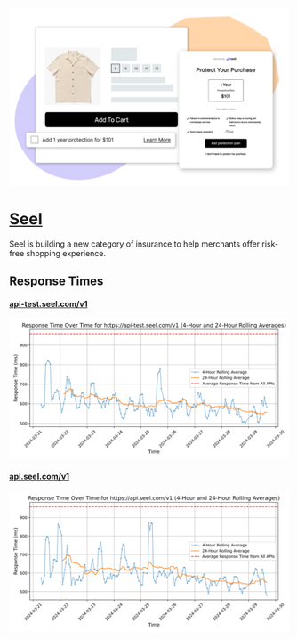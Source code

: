 [![Visit Seel](imagePreview.png)](https://seel.com)

# [Seel](https://seel.com)

Seel is building a new category of insurance to help merchants offer risk-free shopping experience.

## Response Times

#### [api-test.seel.com/v1](https://api-test.seel.com/v1)

![api-test.seel.com/v1](response-time-charts/6170692d746573742e7365656c2e636f6d2f7631.svg)
#### [api.seel.com/v1](https://api.seel.com/v1)

![api.seel.com/v1](response-time-charts/6170692e7365656c2e636f6d2f7631.svg)
